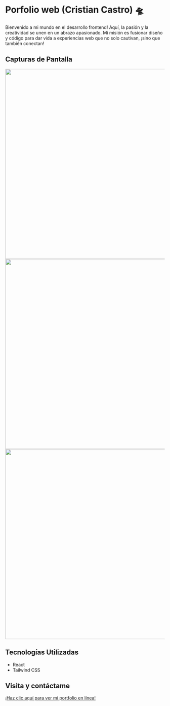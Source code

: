 # Porfolio web (Cristian Castro) 🛸

Bienvenido a mi mundo en el desarrollo frontend! Aquí, la pasión y la creatividad se unen en un abrazo apasionado. Mi misión es fusionar diseño y código para dar vida a experiencias web que no solo cautivan, ¡sino que también conectan!

## Capturas de Pantalla
<img align="center" width="600" src="https://github.com/Cristian-DW/layout/blob/main/porfolio-ones.JPG" />
<img align="center" width="600" src="https://github.com/Cristian-DW/layout/blob/main/porfolio-one.JPG" />
<img align="center" width="600" src="https://github.com/Cristian-DW/layout/blob/main/Poroflio-two.JPG" />

## Tecnologías Utilizadas

- React
- Tailwind CSS

## Visita y contáctame  

[¡Haz clic aquí para ver mi portfolio en línea!](https://cristiancastro.netlify.app/)


